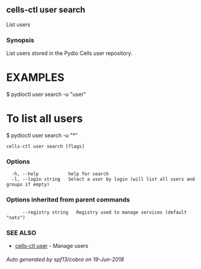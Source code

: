 ## cells-ctl user search

List users

### Synopsis



List users stored in the Pydio Cells user repository.

EXAMPLES
========
$ pydioctl user search -u "user"

# To list all users  
$ pydioctl user search -u "*"	

	

```
cells-ctl user search [flags]
```

### Options

```
  -h, --help           help for search
  -l, --login string   Select a user by login (will list all users and groups if empty)
```

### Options inherited from parent commands

```
      --registry string   Registry used to manage services (default "nats")
```

### SEE ALSO

* [cells-ctl user](cells-ctl-user)	 - Manage users

###### Auto generated by spf13/cobra on 19-Jun-2018
